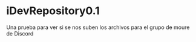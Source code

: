 # iDevRepository0.1
Una prueba para ver si se nos suben los archivos para el grupo de moure de Discord
